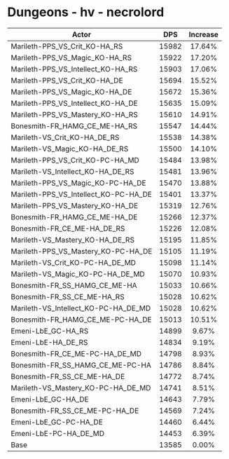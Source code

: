 # Dungeons - hv - necrolord
| Actor | DPS | Increase |
|---|:---:|:---:|
|Marileth-PPS_VS_Crit_KO-HA_RS|15982|17.64%|
|Marileth-PPS_VS_Magic_KO-HA_RS|15922|17.20%|
|Marileth-PPS_VS_Intellect_KO-HA_RS|15903|17.06%|
|Marileth-PPS_VS_Crit_KO-HA_DE|15694|15.52%|
|Marileth-PPS_VS_Magic_KO-HA_DE|15672|15.36%|
|Marileth-PPS_VS_Intellect_KO-HA_DE|15635|15.09%|
|Marileth-PPS_VS_Mastery_KO-HA_RS|15610|14.91%|
|Bonesmith-FR_HAMG_CE_ME-HA_RS|15547|14.44%|
|Marileth-VS_Crit_KO-HA_DE_RS|15538|14.38%|
|Marileth-VS_Magic_KO-HA_DE_RS|15500|14.10%|
|Marileth-PPS_VS_Crit_KO-PC-HA_MD|15484|13.98%|
|Marileth-VS_Intellect_KO-HA_DE_RS|15481|13.96%|
|Marileth-PPS_VS_Magic_KO-PC-HA_DE|15470|13.88%|
|Marileth-PPS_VS_Intellect_KO-PC-HA_DE|15401|13.37%|
|Marileth-PPS_VS_Mastery_KO-HA_DE|15319|12.76%|
|Bonesmith-FR_HAMG_CE_ME-HA_DE|15266|12.37%|
|Bonesmith-FR_CE_ME-HA_DE_RS|15226|12.08%|
|Marileth-VS_Mastery_KO-HA_DE_RS|15195|11.85%|
|Marileth-PPS_VS_Mastery_KO-PC-HA_DE|15105|11.19%|
|Marileth-VS_Crit_KO-PC-HA_DE_MD|15098|11.14%|
|Marileth-VS_Magic_KO-PC-HA_DE_MD|15070|10.93%|
|Bonesmith-FR_SS_HAMG_CE_ME-HA|15033|10.66%|
|Bonesmith-FR_SS_CE_ME-HA_RS|15028|10.62%|
|Marileth-VS_Intellect_KO-PC-HA_DE_MD|15028|10.62%|
|Bonesmith-FR_HAMG_CE_ME-PC-HA_DE|15013|10.51%|
|Emeni-LbE_GC-HA_RS|14899|9.67%|
|Emeni-LbE-HA_DE_RS|14834|9.19%|
|Bonesmith-FR_CE_ME-PC-HA_DE_MD|14798|8.93%|
|Bonesmith-FR_SS_HAMG_CE_ME-PC-HA|14786|8.84%|
|Bonesmith-FR_SS_CE_ME-HA_DE|14772|8.74%|
|Marileth-VS_Mastery_KO-PC-HA_DE_MD|14741|8.51%|
|Emeni-LbE_GC-HA_DE|14643|7.79%|
|Bonesmith-FR_SS_CE_ME-PC-HA_DE|14569|7.24%|
|Emeni-LbE_GC-PC-HA_DE|14460|6.44%|
|Emeni-LbE-PC-HA_DE_MD|14453|6.39%|
|Base|13585|0.00%|
